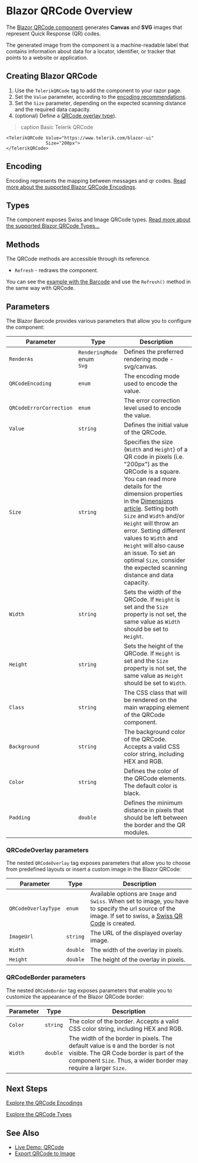 
# Blazor QRCode Overview

The <a href="https://www.telerik.com/blazor-ui/qr-code" target="_blank">Blazor QRCode component</a> generates **Canvas** and **SVG** images that represent Quick Response (QR) codes.

The generated image from the component is a machine-readable label that contains information about data for a locator, identifier, or tracker that points to a website or application.

## Creating Blazor QRCode

1. Use the `TelerikQRCode` tag to add the component to your razor page.
1. Set the `Value` parameter, according to the [encoding recommendations](slug:qrcode-encoding).
1. Set the `Size` parameter, depending on the expected scanning distance and the required data capacity.
1. (optional) Define a [QRCode overlay type](slug:qrcode-qr-code-types)).

>caption Basic Telerik QRCode

````RAZOR
<TelerikQRCode Value="https://www.telerik.com/blazor-ui"
               Size="200px">
</TelerikQRCode>
````

## Encoding

Encoding represents the mapping between messages and qr codes. [Read more about the supported Blazor QRCode Encodings](slug:qrcode-encoding).

## Types

The component exposes Swiss and Image QRCode types. [Read more about the supported Blazor QRCode Types...](slug:qrcode-qr-code-types)

## Methods

The QRCode methods are accessible through its reference.

* `Refresh` - redraws the component.

You can see the [example with the Barcode](slug:barcode-overview#methods) and use the `Refresh()` method in the same way with QRCode.

## Parameters

The Blazor Barcode provides various parameters that allow you to configure the component:

| Parameter | Type | Description |
| ----------- | ----------- | ----------- |
| `RenderAs` | `RenderingMode` enum <br /> `Svg` | Defines the preferred rendering mode - svg/canvas. |
| `QRCodeEncoding` | `enum` | The encoding mode used to encode the value. |
| `QRCodeErrorCorrection` | `enum` | The error correction level used to encode the value. |
| `Value` | `string` | Defines the initial value of the QRCode. |
| `Size` | `string` | Specifies the size (`Width` and `Height`) of a QR code in pixels (i.e. "200px") as the QRCode is a square. You can read more details for the dimension properties in the [Dimensions article](slug:common-features/dimensions). Setting both `Size` and `Width` and/or `Height` will throw an error. Setting different values to `Width` and `Height` will also cause an issue. To set an optimal `Size`, consider the expected scanning distance and data capacity. |
| `Width` | `string` | Sets the width of the QRCode. If `Height` is set and the `Size` property is not set, the same value as `Width` should be set to `Height`. |
| `Height` | `string` | Sets the height of the QRCode. If `Height` is set and the `Size` property is not set, the same value as `Height` should be set to `Width`. |
| `Class` | `string` | The CSS class that will be rendered on the main wrapping element of the QRCode component. |
| `Background` | `string` | The background color of the QRCode. Accepts a valid CSS color string, including HEX and RGB. |
| `Color` | `string` | Defines the color of the QRCode elements. The default color is black. |
| `Padding` | `double` | Defines the minimum distance in pixels that should be left between the border and the QR modules. |

### QRCodeOverlay parameters

The nested `QRCodeOverlay` tag exposes parameters that allow you to choose from predefined layouts or insert a custom image in the Blazor QRCode:

| Parameter | Type | Description |
| ----------- | ----------- | ----------- |
| `QRCodeOverlayType` | `enum` | Available options are `Image` and `Swiss`. When set to image, you have to specify the url source of the image. If set to swiss, a [Swiss QR Code](https://blog.xsuite.com/en/swiss-qr-code#:~:text=This%20QR%20code%20is%20called,(e.g.%20in%20PDF%20format).) is created. |
| `ImageUrl` | `string` | The URL of the displayed overlay image. |
| `Width` | `double` | The width of the overlay in pixels. |
| `Height` | `double` | The height of the overlay in pixels. |

### QRCodeBorder parameters

The nested `QRCodeBorder` tag exposes parameters that enable you to customize the appearance of the Blazor QRCode border:

| Parameter | Type | Description |
| ----------- | ----------- | ----------- |
| `Color` | `string` | The color of the border. Accepts a valid CSS color string, including HEX and RGB. |
| `Width` | `double` | The width of the border in pixels. The default value is `0` and the border is not visible. The QR Code border is part of the component `Size`. Thus, a wider border may require a larger `Size`. |

## Next Steps

[Explore the QRCode Encodings](slug:qrcode-encoding)

[Explore the QRCode Types](slug:qrcode-qr-code-types)

## See Also

* [Live Demo: QRCode](https://demos.telerik.com/blazor-ui/qrcode/overview)
* [Export QRCode to Image](slug:qrcode-barcode-chart-kb-export-to-image)
